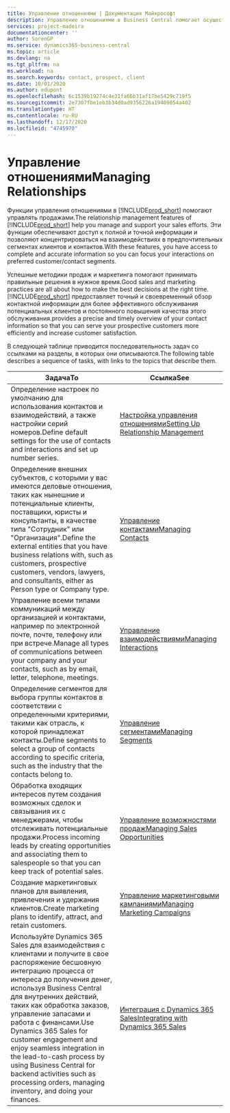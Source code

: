 ```yaml
---
title: Управление отношениями | Документация Майкрософт
description: Управление отношениями в Business Central помогает осуществлять продажи и предоставляет доступ к информации о контактах и потенциальных клиентах для эффективного обслуживания клиентов.
services: project-madeira
documentationcenter: ''
author: SorenGP
ms.service: dynamics365-business-central
ms.topic: article
ms.devlang: na
ms.tgt_pltfrm: na
ms.workload: na
ms.search.keywords: contact, prospect, client
ms.date: 10/01/2020
ms.author: edupont
ms.openlocfilehash: 6c1539b19274c4e31fa66b31af17be5429c719f5
ms.sourcegitcommit: 2e7307fbe1eb3b34d0ad9356226a19409054a402
ms.translationtype: HT
ms.contentlocale: ru-RU
ms.lasthandoff: 12/17/2020
ms.locfileid: "4745970"
---
```

# <a name="managing-relationships"></a><span data-ttu-id="b5425-103">Управление отношениями</span><span class="sxs-lookup"><span data-stu-id="b5425-103">Managing Relationships</span></span>
<span data-ttu-id="b5425-104">Функции управления отношениями в [!INCLUDE[prod_short](includes/prod_short.md)] помогают управлять продажами.</span><span class="sxs-lookup"><span data-stu-id="b5425-104">The relationship management features of [!INCLUDE[prod_short](includes/prod_short.md)] help you manage and support your sales efforts.</span></span> <span data-ttu-id="b5425-105">Эти функции обеспечивают доступ к полной и точной информации и позволяют концентрироваться на взаимодействиях в предпочтительных сегментах клиентов и контактов.</span><span class="sxs-lookup"><span data-stu-id="b5425-105">With these features, you have access to complete and accurate information so you can focus your interactions on preferred customer/contact segments.</span></span>

<span data-ttu-id="b5425-106">Успешные методики продаж и маркетинга помогают принимать правильные решения в нужное время.</span><span class="sxs-lookup"><span data-stu-id="b5425-106">Good sales and marketing practices are all about how to make the best decisions at the right time.</span></span> [!INCLUDE[prod_short](includes/prod_short.md)] <span data-ttu-id="b5425-107">предоставляет точный и своевременный обзор контактной информации для более эффективного обслуживания потенциальных клиентов и постоянного повышения качества этого обслуживания.</span><span class="sxs-lookup"><span data-stu-id="b5425-107">provides a precise and timely overview of your contact information so that you can serve your prospective customers more efficiently and increase customer satisfaction.</span></span>

<span data-ttu-id="b5425-108">В следующей таблице приводится последовательность задач со ссылками на разделы, в которых они описываются.</span><span class="sxs-lookup"><span data-stu-id="b5425-108">The following table describes a sequence of tasks, with links to the topics that describe them.</span></span>  

| <span data-ttu-id="b5425-109">Задача</span><span class="sxs-lookup"><span data-stu-id="b5425-109">To</span></span> | <span data-ttu-id="b5425-110">Ссылка</span><span class="sxs-lookup"><span data-stu-id="b5425-110">See</span></span> |
| --- | --- |
|<span data-ttu-id="b5425-111">Определение настроек по умолчанию для использования контактов и взаимодействий, а также настройки серий номеров.</span><span class="sxs-lookup"><span data-stu-id="b5425-111">Define default settings for the use of contacts and interactions and set up number series.</span></span>|[<span data-ttu-id="b5425-112">Настройка управления отношениями</span><span class="sxs-lookup"><span data-stu-id="b5425-112">Setting Up Relationship Management</span></span>](marketing-setup-marketing.md)|
|<span data-ttu-id="b5425-113">Определение внешних субъектов, с которыми у вас имеются деловые отношения, таких как нынешние и потенциальные клиенты, поставщики, юристы и консультанты, в качестве типа "Сотрудник" или "Организация".</span><span class="sxs-lookup"><span data-stu-id="b5425-113">Define the external entities that you have business relations with, such as customers, prospective customers, vendors, lawyers, and consultants, either as Person type or Company type.</span></span>|[<span data-ttu-id="b5425-114">Управление контактами</span><span class="sxs-lookup"><span data-stu-id="b5425-114">Managing Contacts</span></span>](marketing-contacts.md)|
|<span data-ttu-id="b5425-115">Управление всеми типами коммуникаций между организацией и контактами, например по электронной почте, почте, телефону или при встрече.</span><span class="sxs-lookup"><span data-stu-id="b5425-115">Manage all types of communications between your company and your contacts, such as by email, letter, telephone, meetings.</span></span>|[<span data-ttu-id="b5425-116">Управление взаимодействиями</span><span class="sxs-lookup"><span data-stu-id="b5425-116">Managing Interactions</span></span>](marketing-interactions.md)|
|<span data-ttu-id="b5425-117">Определение сегментов для выбора группы контактов в соответствии с определенными критериями, такими как отрасль, к которой принадлежат контакты.</span><span class="sxs-lookup"><span data-stu-id="b5425-117">Define segments to select a group of contacts according to specific criteria, such as the industry that the contacts belong to.</span></span>|[<span data-ttu-id="b5425-118">Управление сегментами</span><span class="sxs-lookup"><span data-stu-id="b5425-118">Managing Segments</span></span>](marketing-segments.md)|
|<span data-ttu-id="b5425-119">Обработка входящих интересов путем создания возможных сделок и связывания их с менеджерами, чтобы отслеживать потенциальные продажи.</span><span class="sxs-lookup"><span data-stu-id="b5425-119">Process incoming leads by creating opportunities and associating them to salespeople so that you can keep track of potential sales.</span></span>|[<span data-ttu-id="b5425-120">Управление возможностями продаж</span><span class="sxs-lookup"><span data-stu-id="b5425-120">Managing Sales Opportunities</span></span>](marketing-manage-sales-opportunities.md)|
|<span data-ttu-id="b5425-121">Создание маркетинговых планов для выявления, привлечения и удержания клиентов.</span><span class="sxs-lookup"><span data-stu-id="b5425-121">Create marketing plans to identify, attract, and retain customers.</span></span>|[<span data-ttu-id="b5425-122">Управление маркетинговыми кампаниями</span><span class="sxs-lookup"><span data-stu-id="b5425-122">Managing Marketing Campaigns</span></span>](marketing-campaigns.md)|
|<span data-ttu-id="b5425-123">Используйте Dynamics 365 Sales для взаимодействия с клиентами и получите в свое распоряжение бесшовную интеграцию процесса от интереса до получения денег, используя Business Central для внутренних действий, таких как обработка заказов, управление запасами и работа с финансами.</span><span class="sxs-lookup"><span data-stu-id="b5425-123">Use Dynamics 365 Sales for customer engagement and enjoy seamless integration in the lead-to-cash process by using Business Central for backend activities such as processing orders, managing inventory, and doing your finances.</span></span>|[<span data-ttu-id="b5425-124">Интеграция с Dynamics 365 Sales</span><span class="sxs-lookup"><span data-stu-id="b5425-124">Integrating with Dynamics 365 Sales</span></span>](marketing-integrate-dynamicscrm.md)|
